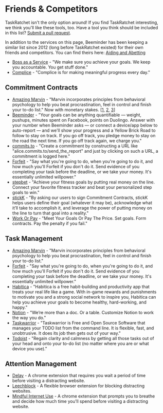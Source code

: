 # Friends & Competitors

TaskRatchet isn't the only option around! If you find TaskRatchet interesting, we think you'll
like these tools, too. Have a tool you think should be included in this list? [Submit a pull request][1].

In addition to the services on this page, Beeminder has been keeping a similar list since 2012 (long before TaskRatchet existed) for their own friends and competitors. You can find theirs here: [Aiding and Abetting][2]

- [Boss as a Service](https://bossasaservice.life/) - "We make sure you achieve your goals. We keep you accountable. You get stuff done."
- [Complice](https://complice.co/) - "Complice is for making meaningful progress every day."

## Commitment Contracts

- [Amazing Marvin](https://amazingmarvin.com/) - "Marvin incorporates principles from behavioral psychology to help you
  beat procrastination, feel in control and finish your to-do list." Now with monetary stakes. [[1](https://www.loom.com/share/da04a5b9457c40aebc240b302419c053?sid=53787d76-ebd1-4e9a-ac02-1f9cb06fc48b), [2](https://community.amazingmarvin.com/changelog), [3](https://forum.beeminder.com/t/amazing-marvin-has-pledges-now/11641)]
- [Beeminder](https://www.beeminder.com/home) - "Your goals can be anything quantifiable — weight, pushups, minutes
  spent on Facebook, points on Duolingo. Answer with your number when Beeminder asks — or connect a device/app below to
  auto-report — and we'll show your progress and a Yellow Brick Road to follow to stay on track. If you go off track, you
  pledge money to stay on the road the next time. If you go off track again, we charge you."
- [commits.to](http://commits.to/) - "Create a commitment by constructing a URL like "alice.commits.to/send_the_report"
  and just by clicking on such a URL, a commitment is logged here."
- [Forfeit](https://www.forfeit.app/) - "Say what you're going to do, when you're going to do it, and how much you'll Forfeit if you don't do it. Send evidence of you completing your task before the deadline, or we take your money. It's essentially unlimited willpower."
- [stepbet](https://waybetter.com/stepbet) - "Achieve your fitness goals by putting real money on the line. Connect your favorite fitness tracker and beat your personalized step goals to win."
- [stickK](https://www.stickk.com/) - "By asking our users to sign Commitment Contracts, stickK helps users define their
  goal (whatever it may be), acknowledge what it’ll take to accomplish it, and leverage the power of putting money on the
  line to turn that goal into a reality."
- [Work Or Pay](https://www.workorpay.com/) - "Meet Your Goals Or Pay The Price. Set goals. Form contracts. Pay the penalty if you fail."

## Task Management

- [Amazing Marvin](https://amazingmarvin.com/) - "Marvin incorporates principles from behavioral psychology to help you
  beat procrastination, feel in control and finish your to-do list."
- [Forfeit](https://www.forfeit.app/) - "Say what you're going to do, when you're going to do it, and how much you'll Forfeit if you don't do it. Send evidence of you completing your task before the deadline, or we take your money. It's essentially unlimited willpower."
- [Habitica](https://habitica.com/static/home) - "Habitica is a free habit-building and productivity app that treats your real life like a game. With in-game rewards and punishments to motivate you and a strong social network to inspire you, Habitica can help you achieve your goals to become healthy, hard-working, and happy."
- [Notion](https://www.notion.so/product) - "We’re more than a doc. Or a table. Customize Notion to work the way you do."
- [Taskwarrior](https://taskwarrior.org/) - "Taskwarrior is Free and Open Source Software that manages your TODO list
  from the command line. It is flexible, fast, and unobtrusive. It does its job then gets out of your way."
- [Todoist](https://todoist.com/) - "Regain clarity and calmness by getting all those tasks out of your head and onto
  your to-do list (no matter where you are or what device you use)."

## Attention Management

- [Delay](https://chrome.google.com/webstore/detail/delay/fbhbfbladmbgakfkccbfjpbabagjcmid) - A chrome extension that requires you wait a period of time before visiting a distracting website.
- [Leechblock](https://www.proginosko.com/leechblock/) - A flexible browser extension for blocking distracting websites.
- [Mindful Internet Use](https://mindfulinternetuse.com/) - A chrome extension that prompts you to breathe and decide how much time you'll spend before visiting a distracting website.

[1]: https://github.com/narthur/taskratchet-docs/edit/master/friends.md
[2]: https://blog.beeminder.com/competitors/
